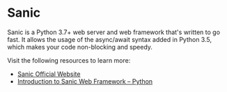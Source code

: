# Sanic

Sanic is a Python 3.7+ web server and web framework that&#39;s written to go fast. It allows the usage of the async/await syntax added in Python 3.5, which makes your code non-blocking and speedy.

Visit the following resources to learn more:

- [Sanic Official Website](https://sanic.dev/en/)
- [Introduction to Sanic Web Framework – Python](https://www.geeksforgeeks.org/introduction-to-sanic-web-framework-python/)

